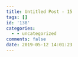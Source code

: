 ```yaml
---
title: Untitled Post - 15
tags: []
id: '138'
categories:
  - - uncategorized
comments: false
date: 2019-05-12 14:01:23
---
```

